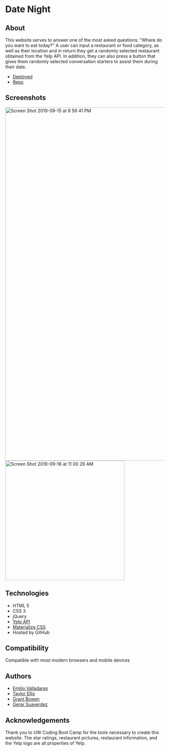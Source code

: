 # Date Night

## About
This website serves to answer one of the most asked questions: "Where do you want to eat today?" A user can input a restaurant or food category, as well as their location and in return they get a randomly selected restaurant obtained from the Yelp API. In addition, they can also press a button that gives them randomly selected conversation starters to assist them during their date. 
* [Deployed](https://nolimits1.github.io/project-one)
* [Repo](https://github.com/Nolimits1/project-one)

## Screenshots
<img width="1120" alt="Screen Shot 2019-09-15 at 8 59 41 PM" src="https://user-images.githubusercontent.com/47680567/64981506-0a773780-d871-11e9-9635-3d296767fab8.png">
<img width="379" alt="Screen Shot 2019-09-16 at 11 00 26 AM" src="https://user-images.githubusercontent.com/47680567/64981579-35618b80-d871-11e9-8048-07c1390a13b3.png">

## Technologies
* HTML 5
* CSS 3
* jQuery 
* [Yelp API](https://www.yelp.com/fusion)
* [Materialize CSS](https://materializecss.com/)
* Hosted by GitHub

## Compatibility 
Compatible with most modern browsers and mobile devices

## Authors 
* [Emilio Valladares](https://github.com/Nolimits1)
* [Taylor Ellis](https://github.com/teellis20)
* [Grant Bowen](https://github.com/itsgoodtobegrant)
* [Gerar Suaverdez](https://github.com/gerarjon)

## Acknowledgements 
Thank you to UW Coding Boot Camp for the tools necessary to create this website.
The star ratings, restaurant pictures, restaurant information, and the Yelp logo are all properties of Yelp. 